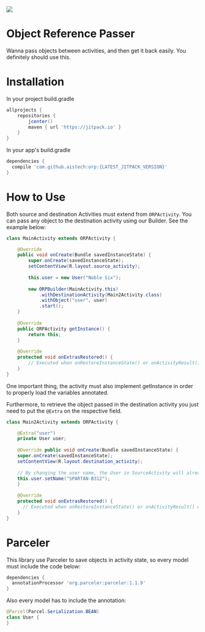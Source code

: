 [![](https://jitpack.io/v/aistech/orp.svg)](https://jitpack.io/#aistech/orp)

Object Reference Passer
=======================

Wanna pass objects between activities, and then get it back easily. You definitely should use this.

Installation
============

In your project build.gradle

```groovy
allprojects {
    repositories {
        jcenter()
        maven { url 'https://jitpack.io' }
    }
}
```

In your app's build.gradle

```groovy
dependencies {
  compile 'com.github.aistech:orp:{LATEST_JITPACK_VERSION}'
}
```

How to Use
==========


Both source and destination Activities must extend from `ORPActivity`. You can pass any object  to the destination activity using our Builder. See the example below:


```java
class MainActivity extends ORPActivity {

    @Override 
    public void onCreate(Bundle savedInstanceState) {
        super.onCreate(savedInstanceState);
        setContentView(R.layout.source_activity);
    
        this.user = new User("Noble Six");
    
        new ORPBuilder(MainActivity.this)
            .withDestinationActivity(Main2Activity.class)
            .withObject("user", user)
            .start();
    }
    
    @Override
    public ORPActivity getInstance() {
        return this;
    }
    
    @Override
    protected void onExtrasRestored() {
        // Executed when onRestoreInstanceState() or onActivityResult() were executed
    }
}
```
One important thing, the activity must also implement getInstance in order to properly load the variables annotated.

Furthermore, to retrieve the object passed in the destination activity you just need to put the `@Extra` on the respective field. 

```java
class Main2Activity extends ORPActivity {

    @Extra("user")
    private User user;
  
    @Override public void onCreate(Bundle savedInstanceState) {
    super.onCreate(savedInstanceState);
    setContentView(R.layout.destination_activity);
    
    // By changing the user name, the User in SourceActivity will already get the changes.
    this.user.setName("SPARTAN-B312");
    }
  
    @Override
    protected void onExtrasRestored() {
      // Executed when onRestoreInstanceState() or onActivityResult() were executed
    }
}
```

Parceler 
==========

This library use Parceler to save objects in activity state, so every model must include the code below:

```groovy
dependencies {
  annotationProcessor 'org.parceler:parceler:1.1.9'
}
```

Also every model has to include the annotation: 

```java
@Parcel(Parcel.Serialization.BEAN)
class User {
}
```

